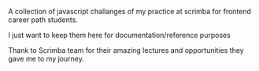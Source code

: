A collection of javascript challanges of my practice at scrimba for frontend career path students.

I just want to keep them here for documentation/reference purposes

Thank to Scrimba team for their amazing lectures and opportunities they gave me to my journey.

